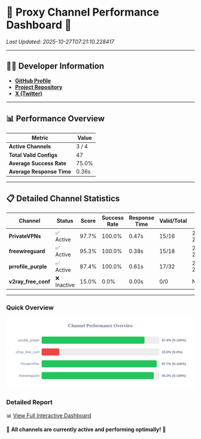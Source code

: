# 🌟 Proxy Channel Performance Dashboard 🌟

_Last Updated: 2025-10-27T07:21:10.228417_

---

## 👩‍💻 Developer Information

- **[GitHub Profile](https://github.com/4n0nymou3)**  
- **[Project Repository](https://github.com/4n0nymou3/multi-proxy-config-fetcher)**  
- **[X (Twitter)](https://x.com/4n0nymou3)**  

---

## 📊 Performance Overview

| Metric                | Value       |
|-----------------------|-------------|
| **Active Channels**   | 3 / 4       |
| **Total Valid Configs** | 47          |
| **Average Success Rate** | 75.0%      |
| **Average Response Time** | 0.36s       |

---

## 📋 Detailed Channel Statistics

| Channel          | Status     | Score  | Success Rate | Response Time | Valid/Total | Last Success               |
|------------------|------------|--------|--------------|---------------|-------------|----------------------------|
| **PrivateVPNs**  | ✅ Active  | 97.7%  | 100.0% | 0.47s         | 15/16       | 2025-10-27T07:21:09.816700 |
| **freewireguard**  | ✅ Active  | 95.3%  | 100.0% | 0.38s         | 15/18       | 2025-10-27T07:21:10.226683 |
| **prrofile_purple**  | ✅ Active  | 87.4%  | 100.0% | 0.61s         | 17/32       | 2025-10-27T07:20:58.037692 |
| **v2ray_free_conf**  | ❌ Inactive  | 15.0%  | 0.0% | 0.00s         | 0/0       | None |

---

### Quick Overview
<div align="center">
  <a href="https://raw.githubusercontent.com/nullluser/NullRepo/refs/heads/main/assets/channel_stats_chart.svg">
    <img src="https://raw.githubusercontent.com/nullluser/NullRepo/refs/heads/main/assets/channel_stats_chart.svg" alt="Source Performance Statistics" width="800">
  </a>
</div>

### Detailed Report
📊 [View Full Interactive Dashboard](https://htmlpreview.github.io/?https://github.com/nullluser/NullRepo/blob/main/assets/performance_report.html)

🎉 **All channels are currently active and performing optimally!** 🎉
